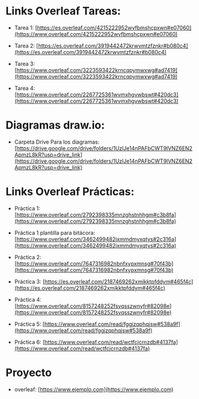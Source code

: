 # Links Overleaf Tareas:

* Tarea 1: [https://es.overleaf.com/4215222952wvfbmshcpxwn#e07060](https://www.overleaf.com/4215222952wvfbmshcpxwn#e07060)

* Tarea 2: [https://es.overleaf.com/3919442472krwvmtzfznkr#b080c4](https://es.overleaf.com/3919442472krwvmtzfznkr#b080c4)

* Tarea 3: [https://www.overleaf.com/3223593422krncqpymwxwg#ad7419](https://www.overleaf.com/3223593422krncqpymwxwg#ad7419)

* Tarea 4: [https://www.overleaf.com/2267725361wvmxhgvwbswt#420dc3](https://www.overleaf.com/2267725361wvmxhgvwbswt#420dc3)

# Diagramas draw.io: 

* Carpeta Drive Para los diagramas: [https://drive.google.com/drive/folders/1UzlJe14nPAFbCWT9lVNZ6EN2ApmzL8kR?usp=drive_link](https://drive.google.com/drive/folders/1UzlJe14nPAFbCWT9lVNZ6EN2ApmzL8kR?usp=drive_link)

# Links Overleaf Prácticas:

* Práctica 1: [https://www.overleaf.com/2792398335mnzghstnhhgm#c3b8fa](https://www.overleaf.com/2792398335mnzghstnhhgm#c3b8fa)
* Práctica 1 plantilla para bitácora: [https://www.overleaf.com/3462499482jxmmdmyxqtys#2c316a](https://www.overleaf.com/3462499482jxmmdmyxqtys#2c316a)
  
* Práctica 2: [https://www.overleaf.com/7647316982nbnfxypxmnsg#70f43b](https://www.overleaf.com/7647316982nbnfxypxmnsg#70f43b)

* Práctica 3: [https://es.overleaf.com/2187469262xmjkktpfddym#465f4c](https://es.overleaf.com/2187469262xmjkktpfddym#465f4c)

* Práctica 4: [https://www.overleaf.com/8157248252fsvqsszwnyfr#82098e](https://www.overleaf.com/8157248252fsvqsszwnyfr#82098e) 

* Práctica 5: [https://www.overleaf.com/read/fggjzqphqjsw#538a9f](https://www.overleaf.com/read/fggjzqphqjsw#538a9f)

* Práctica 6: [https://www.overleaf.com/read/wctfcjcrnzdb#4137fa](https://www.overleaf.com/read/wctfcjcrnzdb#4137fa)
  
 # Proyecto 

* overleaf: [https://www.ejemplo.com](https://www.ejemplo.com)
